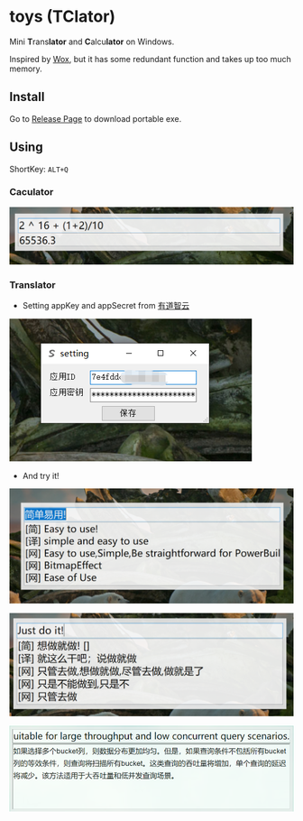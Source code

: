 # toys (TClator)

Mini **T**rans**lator** and **C**alcu**lator** on Windows.

Inspired by [Wox](https://github.com/Wox-launcher/Wox), but it has some redundant function and takes up too much memory.
## Install

Go to [Release Page](https://github.com/skyduy/TClator/releases) to download portable exe.

## Using

ShortKey: `ALT+Q`

### Caculator
![Caculator](https://github.com/skyduy/TClator/blob/master/doc/images/calc.jpg)

### Translator
- Setting appKey and appSecret from [有道智云](http://ai.youdao.com/fanyi-services.s?null)

![Setting](https://github.com/skyduy/TClator/blob/master/doc/images/setting.jpg)

- And try it!

![中文到英文翻译](https://github.com/skyduy/TClator/blob/master/doc/images/zh2en.jpg)

![English to Chinese](https://github.com/skyduy/TClator/blob/master/doc/images/en2zh.jpg)

![detail](https://github.com/skyduy/TClator/blob/master/doc/images/detail.jpg)
